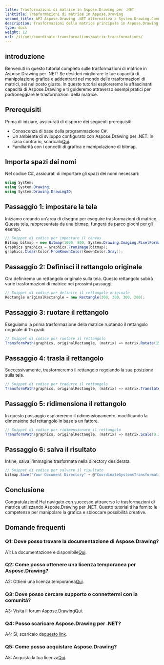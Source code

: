 ```yaml
---
title: Trasformazioni di matrice in Aspose.Drawing per .NET
linktitle: Trasformazioni di matrice in Aspose.Drawing
second_title: API Aspose.Drawing .NET alternativa a System.Drawing.Common
description: Trasformazioni della matrice principale in Aspose.Drawing per .NET con questa guida passo passo.
type: docs
weight: 12
url: /it/net/coordinate-transformations/matrix-transformations/
---
```

## introduzione

Benvenuti in questo tutorial completo sulle trasformazioni di matrice in Aspose.Drawing per .NET! Se desideri migliorare le tue capacità di manipolazione grafica e addentrarti nel mondo delle trasformazioni di matrici, sei nel posto giusto. In questo tutorial esploreremo le affascinanti capacità di Aspose.Drawing e ti guideremo attraverso esempi pratici per padroneggiare le trasformazioni della matrice.

## Prerequisiti

Prima di iniziare, assicurati di disporre dei seguenti prerequisiti:

- Conoscenza di base della programmazione C#.
-  Un ambiente di sviluppo configurato con Aspose.Drawing per .NET. In caso contrario, scaricalo[Qui](https://releases.aspose.com/drawing/net/).
- Familiarità con i concetti di grafica e manipolazione di bitmap.

## Importa spazi dei nomi

Nel codice C#, assicurati di importare gli spazi dei nomi necessari:

```csharp
using System;
using System.Drawing;
using System.Drawing.Drawing2D;
```

## Passaggio 1: impostare la tela

Iniziamo creando un'area di disegno per eseguire trasformazioni di matrice. Questa tela, rappresentata da una bitmap, fungerà da parco giochi per gli esempi.

```csharp
// Snippet di codice per impostare il canvas
Bitmap bitmap = new Bitmap(1000, 800, System.Drawing.Imaging.PixelFormat.Format32bppPArgb);
Graphics graphics = Graphics.FromImage(bitmap);
graphics.Clear(Color.FromKnownColor(KnownColor.Gray));
```

## Passaggio 2: Definisci il rettangolo originale

Ora definiremo un rettangolo originale sulla tela. Questo rettangolo subirà varie trasformazioni di matrice nei prossimi passaggi.

```csharp
// Snippet di codice per definire il rettangolo originale
Rectangle originalRectangle = new Rectangle(300, 300, 300, 200);
```

## Passaggio 3: ruotare il rettangolo

Eseguiamo la prima trasformazione della matrice ruotando il rettangolo originale di 15 gradi.

```csharp
// Snippet di codice per ruotare il rettangolo
TransformPath(graphics, originalRectangle, (matrix) => matrix.Rotate(15.0f));
```

## Passaggio 4: trasla il rettangolo

Successivamente, trasformeremo il rettangolo regolando la sua posizione sulla tela.

```csharp
// Snippet di codice per tradurre il rettangolo
TransformPath(graphics, originalRectangle, (matrix) => matrix.Translate(-250, -250));
```

## Passaggio 5: ridimensiona il rettangolo

In questo passaggio esploreremo il ridimensionamento, modificando la dimensione del rettangolo in base a un fattore.

```csharp
// Snippet di codice per ridimensionare il rettangolo
TransformPath(graphics, originalRectangle, (matrix) => matrix.Scale(0.3f, 0.3f));
```

## Passaggio 6: salva il risultato

Infine, salva l'immagine trasformata nella directory desiderata.

```csharp
// Snippet di codice per salvare il risultato
bitmap.Save("Your Document Directory" + @"CoordinateSystemsTransformations\MatrixTransformations_out.png");
```

## Conclusione

Congratulazioni! Hai navigato con successo attraverso le trasformazioni di matrice utilizzando Aspose.Drawing per .NET. Questo tutorial ti ha fornito le competenze per manipolare la grafica e sbloccare possibilità creative.

## Domande frequenti

### Q1: Dove posso trovare la documentazione di Aspose.Drawing?

 A1: La documentazione è disponibile[Qui](https://reference.aspose.com/drawing/net/).

### Q2: Come posso ottenere una licenza temporanea per Aspose.Drawing?

 A2: Ottieni una licenza temporanea[Qui](https://purchase.aspose.com/temporary-license/).

### Q3: Dove posso cercare supporto o connettermi con la comunità?

 A3: Visita il forum Aspose.Drawing[Qui](https://forum.aspose.com/c/diagram/17).

### Q4: Posso scaricare Aspose.Drawing per .NET?

 A4: Sì, scaricalo da[questo link](https://releases.aspose.com/drawing/net/).

### Q5: Come posso acquistare Aspose.Drawing?

 A5: Acquista la tua licenza[Qui](https://purchase.aspose.com/buy).